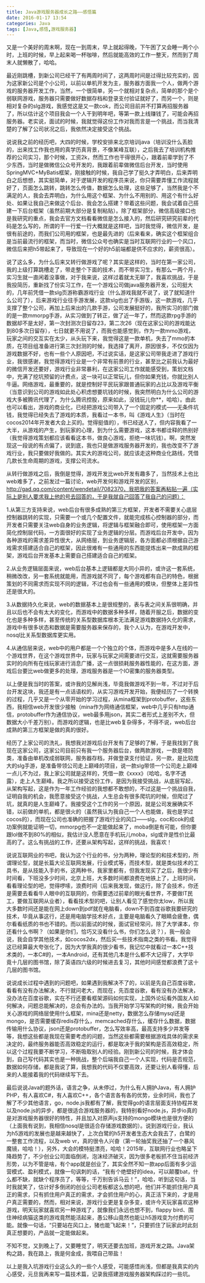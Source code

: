 ```yaml
---
title: Java游戏服务器成长之路——感悟篇
date: 2016-01-17 13:54
categories: Java
tags: [Java,感悟,游戏服务器]
---
```

又是一个美好的周末啊，现在一到周末，早上就起得晚，下午困了又会睡一两个小时，上班的时候，早上起来喝一杯咖啡，然后就能高效的工作一整天，然而到了周末人就懒散了，哈哈。

最近刚跳槽，到新公司已经干了有两周时间了，这两周时间是过得比较充实的，因为这家新公司是个小公司，以前以单机开发为主，服务器方面我一个人，<!--more-->做两个游戏的服务器开发工作，当然，一个很简单，另一个就相对复杂点，简单的那个是个弱联网游戏，服务器只需要做好数据存档和登录支付验证就好了，而另一个，则是相对复杂的slg游戏，我感觉这是又一款cok，而公司目前并不打算再招服务器了，所以估计这个项目我会一个人干到明年吧，等第一款上线赚钱了，可能会再招服务器。老实说，面试的时候，我就觉得这份工作对我而言是一个挑战，而当我清楚的了解了公司状况之后，我依然决定接受这个挑战。

说说我之前的经历吧，大四的时候，学校安排来北京培训java（培训没什么丢脸的，出来找工作我也用的真学历真背景，不像某峰互联），之后我去了培训机构推荐的公司实习，那个时候，工资2k，然而工作也干得很开心，跟着前辈学到了不少东西，当时是做微信公众号开发的，我跟着前辈做微信后台开发，当时使用SpringMVC+MyBatis框架，刚接触的时候，我自己学了挺久才弄明白，后来弄明白之后想想，其实挺简单，对于逻辑开发的程序员来说，你只需要弄懂工作流程就好了，页面怎么跳转，跳转怎么传值，数据怎么处理，这些足够了，当然我是个不满足的人，我会去弄明白，为什么用这个框架、为什么不用别的、用这个有什么好处、如果让我自己来做这个后台、我会怎么搭建？带着这些问题，我会试着自己搭建一下后台框架（虽然前期大部分是复制粘贴）。除了框架部分，微信高级接口也是我研究的重点，我会去官方文档看看微信是怎么接入的，然后研究研究前辈的代码是怎么写的，所谓的干一行爱一行大概就是这样吧，当时我觉得，微信开发，是很有前途的，而我们公司用的框架，也是最先进的（后来看来，确实这个框架组合是当前最流行的框架，而当时，微信公众号也确实是当时互联网行业的一个风口，微信后来把h5带起来了，导致现在一个好的h5前端都是供不应求的，薪资很高）。

说了这么多，为什么后来又转行做游戏了呢？其实是这样的，当时在第一家公司，我的上级打算跳槽走了，带走整个下面的技术，而不带实习生，有那么一两个月，实习生就一直闲着没事做，对于我来说，这样过着就太无聊了，我喜欢挑战，于是我投简历，重新找了份实习工作，在一个游戏公司做java服务器开发，公司挺大的，几年前凭借一款slg页游称霸游戏行业（什么游戏我就不说了，说了就知道什么公司了），后来游戏行业往手游发展，这款slg也出了手游版，这一款游戏，几乎支撑了整个公司，再加上后来出的几款手游，公司发展挺好的，我所实习的部门做的是一款mmorpg手游，从实习做到了转正，做了近一年了，然而这款rpg手游的数据却不是太好，第一次封测次日留存23，第二次26（现在这家公司的游戏能达到80多次日留存），七日就更不用说了，而我也能感觉到，作为一款mmo游戏，玩家之间的交互实在太少，从头玩下来，我觉得这是一款单机，失去了mmo的本质，在项目组准备进行第三次封测的时候，我选择了离开，原因很多，不仅仅因为游戏数据不好，也有一些个人原因吧，不过说实话，是这家公司带我走进了游戏行业，我很感谢，我觉得游戏行业是一个非常有前景的行业，甚至比之前我认为最好的微信开发还要好，游戏行业非常暴利，在这家公司工作就能感受到，策划文档中，充满了挖坑预留的计费点，这一块可以正常玩儿，但你如果充钱，你就比别人牛逼。网络游戏，最重要的，就是控制好平民玩家跟普通玩家的占比以及游戏平衡（当意识到公司的游戏如此处心积虑想要坑钱的时候，我突然明白为什么公司的游戏大多被腾讯代理了，为什么腾讯控股，原来如此，没钱玩儿你**，哈哈）。由此也可以看出，游戏的商业化，已经把游戏公司带入了一个固定的模式——无条件坑钱，我觉得已经失去了游戏的本质，我看过一本书，叫《游戏人生》（当时在cocos2014年开发者大会上买的。觉得挺值的），书已经送人了，但内容我看了一大半，从游戏的产生，到玩家的心理，到为什么需要游戏，这本书都诠释的热别好（我觉得游戏策划都应该看看这本书，做良心游戏，拒绝一味坑钱）。啊，突然发现这一段说的有点偏了，说到底，我也只是做游戏服务器开发的，我也改变不了游戏行业，我只要做好我做的。其实大的游戏公司，就应该走这种商业化路线，凭借几款长生命周期的游戏，支撑公司流水。

从转行做游戏之后，我倒是觉得，游戏开发比web开发有趣多了，当然技术上也比web难多了，之前发过一篇讨论，web开发何和游戏开发的区别，http://gad.qq.com/content/wendetail/7082370，我把我的答案再粘贴一遍（实际上是别人要求我上他的号去回答的，于是我就自己回答了我自己的问题）：

1.从第三方支持来说，web后台有很多成熟的第三方框架，开发者不需要关心底层控制器跳转的实现，只需要一个或几个配置文件，就能完成核心控制器的部分，而开发者只需要关注web自身的业务逻辑，将逻辑与框架融合即可，使用框架一方面简化控制层代码，一方面很好的实现了业务逻辑的分层。而游戏后台开发中，因为各种游戏的需求差异性很大，从网络层，到业务逻辑层，各方面都必须根据自己游戏需求搭建适合自己的框架，因此很难有一些通用的东西能提炼出来一款成熟的框架，游戏后台开发基本上需要自己搭建适合自己的框架。

2.从业务逻辑层面来说，web后台基本上逻辑都是大同小异的，或许这一套系统，稍微改改，另一套系统就能用，而游戏就不同了，每个游戏都有自己的特色，根据策划的不同需求而实现不同的逻辑，不过也会有一些通用的模块，但整体上差异性还是很大的。

3.从数据持久化来说，web的数据基本上是很规整的，表与表之间关系很明确，并且以后也不会有太大的变化，而游戏中的数据多种多样，随着开服之后，数据的变化也是多种多样，甚至传统的关系型数据库根本无法满足游戏数据持久化的需求，游戏中有很多状态和数据是需要服务器来保存的，我个人认为，在游戏开发中，nosql比关系型数据库更实用。

4.从通信层来说，web中的用户都是一个个独立的个体，而游戏中是多人在线的一个游戏世界，在这个游戏世界中，玩家与玩家之间需要进行交互，这就需要服务器实时的向所有在线玩家进行消息广播，这一点很损耗服务器性能的，在这方面，游戏后台要比web做更多的处理，游戏服务器是一个IO密集的服务器类型。

以上便是我当时的答案，或许我的见解尚浅，毕竟我做游戏不到一年，不过对于后台开发这块，我还是有一点话语权的，从实习游戏开发开始，我便经历了一个转换的过程，几乎又是一个从零开始的学习过程，从mina框架到protobuffer，这些东西，我相信web开发很少接触（mina作为网络通信框架，web中几乎只有http通信，protobuffer作为通信协议，web最多用json，其实二者形式上差别不大，但数据大小千差万别）。而游戏的逻辑，也是比web复杂得多，不得不说，web后台成熟的第三方框架是做的真的很好。

经历了上家公司的洗礼，我想我对游戏后台开发有了足够的了解，于是我找到了我现在这家公司，这家公司目前只有我一个服务器后台，做两款游戏，一款是塔防类，准备由单机改成弱联网，服务器存档，并做登录支付验证，另一款，是比较庞大的slg手游，是准备带领公司走上巅峰的项目，说一款slg带领一个公司走上巅峰一点儿不为过，我上家公司就是这样的，凭借一款《xxxx》（哈哈，名字不透露），走上人生巅峰。我之所以接受这份工作，是因为我接受挑战，从底层写起，从架构写起，这是作为一年工作经验的我想都不敢想的，不过这是一个挑战自我，证明自我的机会，我愿意接受这个挑战，人生总会有很多爬坑的时候，但爬过了坑，就真的是人生巅峰了。我接受这个工作的另一个原因，就是公司发展确实不错，以前做的单机，都是很火的（虽然我认为我自己一个人也能做，我也是学过cocos的），而现在公司也准确的把握了游戏行业的风口——slg，coc和cok的成功案例就能证明一切，mmorpg也不一定能做起来了，moba倒是有可能，但你要跟lol做不到80%的相似，我估计没人愿意在手机玩儿moba，slg或许是性价比最高的了。这么有挑战的工作，还要从架构写起，这样的挑战，我喜欢！

说说互联网业的书吧，我认为这个行业的书，分为两种，理论型的和技术型的，所谓理论型，就是长篇大论互联网发展，行业模式等，而技术型，就是类似技术的工具书，是从技能入手的书，这两种书，我家里都有，但我发现买了之后，我很少有时间看，下班没多少时间，北京上班，大多数时间都浪费在地铁上了，上班时间，看看理论型的吧，觉得啰嗦，浪费时间（后来我发现，做这行，除了会技术，你还是需要去看看牛人眼中的互联网的，你需要透过前辈的眼光看世界，不要做IT民工，要做互联网从业者），看看技术型的吧，让别人看见了感觉你太low，所以我大多数时间还是能在网上down到pdf就在电脑看，down不到百度谷歌我要研究的技术，毕竟从事这行，还是用电脑学技术好点，主要是电脑看久了眼睛会疲惫，偶尔看看纸质的书也不错的。而以前面试的时候，面试官经常问，除了大学课本，你还看什么书啊？（如果是你们，恰巧又没看什么书，你们怎么说？），我一般会说，我会自学其他技术，如cocos2dx，然后买一些技术指南之类的书看。我觉得这已经算最大夸张化了，因为大学我真的很少看书，我记忆中就看过一本C++技术类的，一本C#的，一本Android，还有其他几本是什么都不大记得了，大学毕竟十几层的图书馆，除了英语四六级的时候进去复习，其他时间感觉都浪费了这十几层的图书馆。

说说成长过程中遇到的问题吧，如果遇到我解决不了的，以前是先自己百度谷歌，看看有没有办法解决，不行就问老大，而现在，先百度谷歌，看有没有办法解决，没办法在百度谷歌，实在不行还要看框架源码如何实现，上国外论坛看外国友人如何解决，问题总能解决的，总会有办法的。当我开始学习写架构的时候，我会开始关心游戏的网络层使用什么框架，mina还是netty，数据怎么存储mysql还是mongo，是否需要缓存redis存什么，memcached存什么，缓存什么数据，数据传输用什么协议，json还是protobuffer，怎么写效率高，最高支持多少并发等等，我想这些都是我现在需要考虑的问题，当然这些都需要根据游戏具体的需求来决定的，最终服务器能否高效稳定的运行，都是取决于我的架构是否高效稳定，所以这个过程我要不断学习，不断吸取别人的经验。刚到新公司的时候，我才体会到，自己写代码其实也是一种挑战，整个后端我自己一个人实现，代码是否规范，数据如何存储，都是我说了算，我想我的代码不仅要高效，还要让别人看得懂，后来的人能接着我的代码继续写下去。

最后说说Java的题外话，语言之争，从未停过，为什么有人拥护Java，有人拥护PHP，有人喜欢C#，有人喜欢C++，各个语言各有各的优势，业余时间，我也了解了不少其他语言，go，node.js我都有了解，我觉得go的语言层面支持协程并发以及node.js的异步，都是很适合游戏服务器的，我特别看好node.js，异步io真的是对游戏服务器很好的特性，并且加入对原声js支持的mongo模块也是很方便的（上面我有说到，我相信nosql是很适合存储游戏数据的）。说到游戏行业，我认为h5游戏的发展也是越来越快了，上次白鹭的h5开发者生态大会我去了，白鹭的一整套工作流程，以及web vr，真的很令人兴奋（第一轮抽奖我还抽了一个暴风魔镜，哈哈！），另外，大会的模特挺漂亮，哈哈！2015年，互联网行业也略呈下降趋势了，不少创业公司面临倒闭，泡沫经济破灭，因为很多老板抓不住当前经济形势，以为不管是啥，有个app就是创业了，其实全然不知一款app后面有多少运营模式、盈利模式，就像一句讽刺的话，“我有个绝壁好的idea，可以颠覆bat，什么都不缺，就缺个程序员了，等等，千万别告诉马云！”，哈哈，听到这句话，当时我就笑了，估计好多倒闭的创业公司老板都这么想的吧，他们并不能抓住用户真正的需求，只有抓住用户真正的需求，才会抓住用户的心，真正活下来的，才是用户真正需要的，然而，相对来说，游戏行业更是复杂多变，或许今天玩家喜欢这种游戏，明天玩家就喜欢另一种游戏了，就像我们永远也想不到，flappy bird、围住神经病猫这类的游戏竟然能活起来，愚公移山竟然也能让h5游戏变为付费的可能。就像一句话，“只要站在风口上，猪也能飞起来！”，只要抓住了玩家此时此刻真正想要的，产品就一定能做起来。

不知不觉，又到晚上了，又要睡觉了，明天还要去加班，游戏开发之路。Java架构之路，我在路上，我是何金成，我喂自己带盐！

以上是我入坑游戏行业这么久的一些个人感受，可能感悟尚浅，但都是我真实的内心感受，元旦我再来写一篇技术篇，记录我搭建游戏服务器架构踩过的一些坑。
